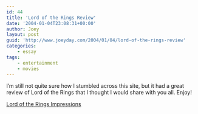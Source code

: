 ```yaml
---
id: 44
title: 'Lord of the Rings Review'
date: '2004-01-04T23:08:31+00:00'
author: Joey
layout: post
guid: 'http://www.joeyday.com/2004/01/04/lord-of-the-rings-review'
categories:
    - essay
tags:
    - entertainment
    - movies
---
```


I’m still not quite sure how I stumbled across this site, but it had a great review of Lord of the Rings that I thought I would share with you all. Enjoy!

[Lord of the Rings Impressions](http://www.1up.com/article2/0,4364,1417686,00.asp)